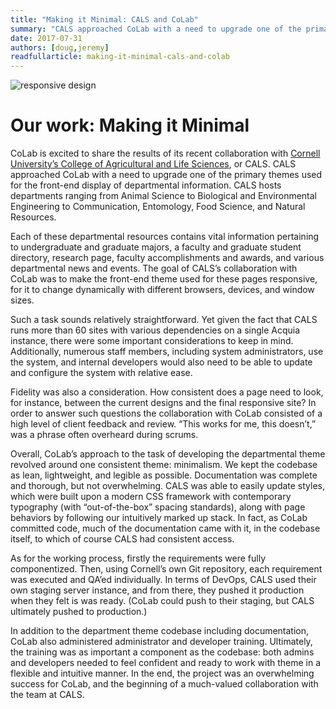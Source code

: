 ```yaml
---
title: "Making it Minimal: CALS and CoLab"
summary: "CALS approached CoLab with a need to upgrade one of the primary themes used for the front-end display of departmental information."
date: 2017-07-31
authors: [doug,jeremy]
readfullarticle: making-it-minimal-cals-and-colab
---
```


<img src="/assets/img/blog/cals.gif" class="center-element" alt="responsive design">

# Our work: Making it Minimal

CoLab is excited to share the results of its recent collaboration with [Cornell University’s College of Agricultural and Life Sciences](https://cals.cornell.edu/), or CALS. CALS approached CoLab with a need to upgrade one of the primary themes used for the front-end display of departmental information. CALS hosts departments ranging from Animal Science to Biological and Environmental Engineering to Communication, Entomology, Food Science, and Natural Resources. 

Each of these departmental resources contains vital information pertaining to undergraduate and graduate majors, a faculty and graduate student directory, research page, faculty accomplishments and awards, and various departmental news and events. The goal of CALS’s collaboration with CoLab was to make the front-end theme used for these pages responsive, for it to change dynamically with different browsers, devices, and window sizes.

Such a task sounds relatively straightforward. Yet given the fact that CALS runs more than 60 sites with various dependencies on a single Acquia instance, there were some important considerations to keep in mind. Additionally, numerous staff members, including system administrators, use the system, and internal developers would also need to be able to update and configure the system with relative ease. 

Fidelity was also a consideration. How consistent does a page need to look, for instance, between the current designs and the final responsive site? In order to answer such questions the collaboration with CoLab consisted of a high level of client feedback and review. “This works for me, this doesn’t,” was a phrase often overheard during scrums.

Overall, CoLab’s approach to the task of developing the departmental theme revolved around one consistent theme: minimalism. We kept the codebase as lean, lightweight, and legible as possible. Documentation was complete and thorough, but not overwhelming. CALS was able to easily update styles, which were built upon a modern CSS framework with contemporary typography (with “out-of-the-box” spacing standards), along with page behaviors by following our intuitively marked up stack. In fact, as CoLab committed code, much of the documentation came with it, in the codebase itself, to which of course CALS had consistent access.

As for the working process, firstly the requirements were fully componentized. Then, using Cornell’s own Git repository, each requirement was executed and QA’ed individually. In terms of DevOps, CALS used their own staging server instance, and from there, they pushed it production when they felt is was ready. (CoLab could push to their staging, but CALS ultimately pushed to production.)

In addition to the department theme codebase including documentation, CoLab also administered administrator and developer training. Ultimately, the training was as important a component as the codebase: both admins and developers needed to feel confident and ready to work with theme in a flexible and intuitive manner. In the end, the project was an overwhelming success for CoLab, and the beginning of a much-valued collaboration with the team at CALS.
